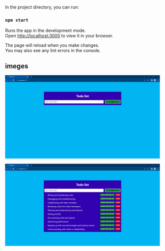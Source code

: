 In the project directory, you can run:

### `npm start`

Runs the app in the development mode.\
Open [http://localhost:3000](http://localhost:3000) to view it in your browser.

The page will reload when you make changes.\
You may also see any lint errors in the console.


## imeges
![todo list empty](public/screenshot_20230117_171407.png)

![after adding some taskes](public/screenshot_20230117_171324.png)
